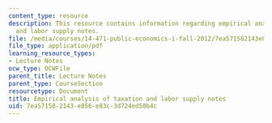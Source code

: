 ```yaml
---
content_type: resource
description: This resource contains information regarding empirical analysis of taxation
  and labor supply notes.
file: /media/courses/14-471-public-economics-i-fall-2012/7ea571582143e856e83c3d724ed58b4c_MIT14_471F12_labor_supply.pdf
file_type: application/pdf
learning_resource_types:
- Lecture Notes
ocw_type: OCWFile
parent_title: Lecture Notes
parent_type: CourseSection
resourcetype: Document
title: Empirical analysis of taxation and labor supply notes
uid: 7ea57158-2143-e856-e83c-3d724ed58b4c
---
```

